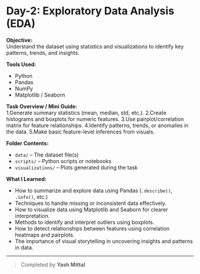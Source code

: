 # Day-2: Exploratory Data Analysis (EDA)

**Objective:**  
Understand the dataset using statistics and visualizations to identify key patterns, trends, and insights.

**Tools Used:**  
- Python  
- Pandas  
- NumPy  
- Matplotlib / Seaborn  

**Task Overview / Mini Guide:**  
1.Generate summary statistics (mean, median, std, etc.).
2.Create histograms and boxplots for numeric features.
3.Use pairplot/correlation matrix for feature relationships.
4.Identify patterns, trends, or anomalies in the data.
5.Make basic feature-level inferences from visuals.

**Folder Contents:**  
- `data/` – The dataset file(s)  
- `scripts/` – Python scripts or notebooks  
- `visualizations/` – Plots generated during the task  

**What I Learned:**  
- How to summarize and explore data using Pandas (`.describe()`, `.info()`, etc.)  
- Techniques to handle missing or inconsistent data effectively.  
- How to visualize data using Matplotlib and Seaborn for clearer interpretation.  
- Methods to identify and interpret outliers using boxplots.  
- How to detect relationships between features using correlation heatmaps and pairplots.  
- The importance of visual storytelling in uncovering insights and patterns in data.  

---
> Completed by **Yash Mittal**
